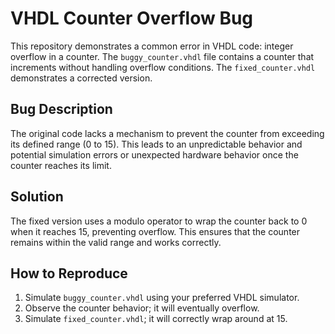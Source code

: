# VHDL Counter Overflow Bug
This repository demonstrates a common error in VHDL code: integer overflow in a counter.  The `buggy_counter.vhdl` file contains a counter that increments without handling overflow conditions. The `fixed_counter.vhdl` demonstrates a corrected version.

## Bug Description
The original code lacks a mechanism to prevent the counter from exceeding its defined range (0 to 15).  This leads to an unpredictable behavior and potential simulation errors or unexpected hardware behavior once the counter reaches its limit.

## Solution
The fixed version uses a modulo operator to wrap the counter back to 0 when it reaches 15, preventing overflow.  This ensures that the counter remains within the valid range and works correctly.

## How to Reproduce
1. Simulate `buggy_counter.vhdl` using your preferred VHDL simulator.
2. Observe the counter behavior; it will eventually overflow.
3. Simulate `fixed_counter.vhdl`; it will correctly wrap around at 15.

